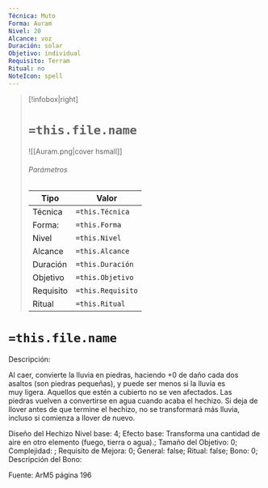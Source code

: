 ```yaml
---
Técnica: Muto
Forma: Auram
Nivel: 20
Alcance: voz 
Duración: solar  
Objetivo: individual
Requisito: Terram
Ritual: no
NoteIcon: spell
---
```


> [!infobox|right]
> # `=this.file.name`
> ![[Auram.png|cover hsmall]]
> ###### Parámetros
> Tipo |  Valor |
> ---|---|
> Técnica  | `=this.Técnica`  |
> Forma: | `=this.Forma`  |
> Nivel | `=this.Nivel`  |
> Alcance | `=this.Alcance` |
> Duración | `=this.Duración` |
> Objetivo | `=this.Objetivo` |
> Requisito | `=this.Requisito` |
> Ritual | `=this.Ritual` |

# `=this.file.name`
Descripción: <p>Al caer, convierte la lluvia en piedras, haciendo +0 de daño cada dos asaltos (son piedras pequeñas), y puede ser menos si la lluvia es muy ligera. Aquellos que estén a cubierto no se ven afectados. Las piedras vuelven a convertirse en agua cuando acaba el hechizo. Si deja de llover antes de que termine el hechizo, no se transformará más lluvia, incluso si comienza a llover de nuevo.</p>

Diseño del Hechizo
Nivel base: 4; Efecto base: Transforma una cantidad de aire en otro elemento (fuego, tierra o agua).;  Tamaño del Objetivo: 0; Complejidad: ; Requisito de Mejora: 0; General: false; Ritual: false; Bono: 0; Descripción del Bono: 

Fuente: ArM5 página 196